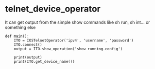 # telnet_device_operator

It can get output from the simple show commands like sh run, sh int... or something else


```
def main():
	ITO = IOSTelnetOperator('ipv4', 'username', 'password')
	ITO.connect()
	output = ITO.show_operation('show running-config')

	print(output)
	print(ITO.get_device_name())
```	